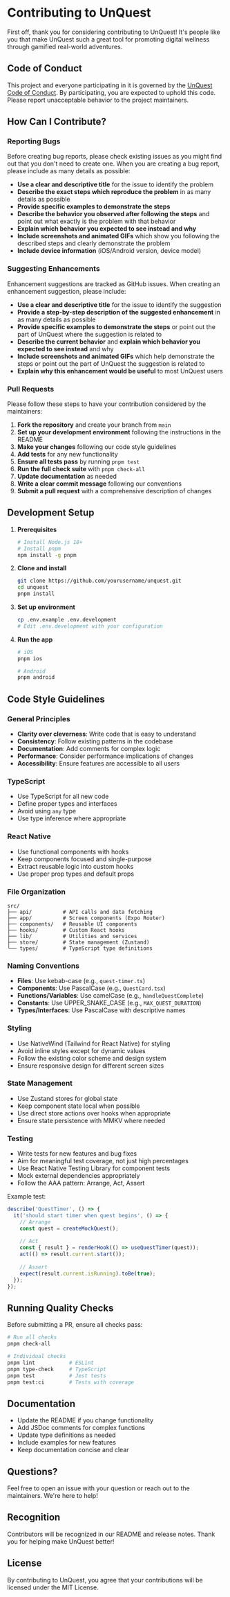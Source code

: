 # Contributing to UnQuest

First off, thank you for considering contributing to UnQuest! It's people like you that make UnQuest such a great tool for promoting digital wellness through gamified real-world adventures.

## Code of Conduct

This project and everyone participating in it is governed by the [UnQuest Code of Conduct](CODE_OF_CONDUCT.md). By participating, you are expected to uphold this code. Please report unacceptable behavior to the project maintainers.

## How Can I Contribute?

### Reporting Bugs

Before creating bug reports, please check existing issues as you might find out that you don't need to create one. When you are creating a bug report, please include as many details as possible:

* **Use a clear and descriptive title** for the issue to identify the problem
* **Describe the exact steps which reproduce the problem** in as many details as possible
* **Provide specific examples to demonstrate the steps**
* **Describe the behavior you observed after following the steps** and point out what exactly is the problem with that behavior
* **Explain which behavior you expected to see instead and why**
* **Include screenshots and animated GIFs** which show you following the described steps and clearly demonstrate the problem
* **Include device information** (iOS/Android version, device model)

### Suggesting Enhancements

Enhancement suggestions are tracked as GitHub issues. When creating an enhancement suggestion, please include:

* **Use a clear and descriptive title** for the issue to identify the suggestion
* **Provide a step-by-step description of the suggested enhancement** in as many details as possible
* **Provide specific examples to demonstrate the steps** or point out the part of UnQuest where the suggestion is related to
* **Describe the current behavior** and **explain which behavior you expected to see instead** and why
* **Include screenshots and animated GIFs** which help demonstrate the steps or point out the part of UnQuest the suggestion is related to
* **Explain why this enhancement would be useful** to most UnQuest users

### Pull Requests

Please follow these steps to have your contribution considered by the maintainers:

1. **Fork the repository** and create your branch from `main`
2. **Set up your development environment** following the instructions in the README
3. **Make your changes** following our code style guidelines
4. **Add tests** for any new functionality
5. **Ensure all tests pass** by running `pnpm test`
6. **Run the full check suite** with `pnpm check-all`
7. **Update documentation** as needed
8. **Write a clear commit message** following our conventions
9. **Submit a pull request** with a comprehensive description of changes

## Development Setup

1. **Prerequisites**
   ```bash
   # Install Node.js 18+
   # Install pnpm
   npm install -g pnpm
   ```

2. **Clone and install**
   ```bash
   git clone https://github.com/yourusername/unquest.git
   cd unquest
   pnpm install
   ```

3. **Set up environment**
   ```bash
   cp .env.example .env.development
   # Edit .env.development with your configuration
   ```

4. **Run the app**
   ```bash
   # iOS
   pnpm ios
   
   # Android
   pnpm android
   ```

## Code Style Guidelines

### General Principles

- **Clarity over cleverness**: Write code that is easy to understand
- **Consistency**: Follow existing patterns in the codebase
- **Documentation**: Add comments for complex logic
- **Performance**: Consider performance implications of changes
- **Accessibility**: Ensure features are accessible to all users

### TypeScript

- Use TypeScript for all new code
- Define proper types and interfaces
- Avoid using `any` type
- Use type inference where appropriate

### React Native

- Use functional components with hooks
- Keep components focused and single-purpose
- Extract reusable logic into custom hooks
- Use proper prop types and default props

### File Organization

```
src/
├── api/          # API calls and data fetching
├── app/          # Screen components (Expo Router)
├── components/   # Reusable UI components
├── hooks/        # Custom React hooks
├── lib/          # Utilities and services
├── store/        # State management (Zustand)
└── types/        # TypeScript type definitions
```

### Naming Conventions

- **Files**: Use kebab-case (e.g., `quest-timer.ts`)
- **Components**: Use PascalCase (e.g., `QuestCard.tsx`)
- **Functions/Variables**: Use camelCase (e.g., `handleQuestComplete`)
- **Constants**: Use UPPER_SNAKE_CASE (e.g., `MAX_QUEST_DURATION`)
- **Types/Interfaces**: Use PascalCase with descriptive names

### Styling

- Use NativeWind (Tailwind for React Native) for styling
- Avoid inline styles except for dynamic values
- Follow the existing color scheme and design system
- Ensure responsive design for different screen sizes

### State Management

- Use Zustand stores for global state
- Keep component state local when possible
- Use direct store actions over hooks when appropriate
- Ensure state persistence with MMKV where needed

### Testing

- Write tests for new features and bug fixes
- Aim for meaningful test coverage, not just high percentages
- Use React Native Testing Library for component tests
- Mock external dependencies appropriately
- Follow the AAA pattern: Arrange, Act, Assert

Example test:
```typescript
describe('QuestTimer', () => {
  it('should start timer when quest begins', () => {
    // Arrange
    const quest = createMockQuest();
    
    // Act
    const { result } = renderHook(() => useQuestTimer(quest));
    act(() => result.current.start());
    
    // Assert
    expect(result.current.isRunning).toBe(true);
  });
});
```

## Running Quality Checks

Before submitting a PR, ensure all checks pass:

```bash
# Run all checks
pnpm check-all

# Individual checks
pnpm lint           # ESLint
pnpm type-check     # TypeScript
pnpm test           # Jest tests
pnpm test:ci        # Tests with coverage
```

## Documentation

- Update the README if you change functionality
- Add JSDoc comments for complex functions
- Update type definitions as needed
- Include examples for new features
- Keep documentation concise and clear

## Questions?

Feel free to open an issue with your question or reach out to the maintainers. We're here to help!

## Recognition

Contributors will be recognized in our README and release notes. Thank you for helping make UnQuest better!

## License

By contributing to UnQuest, you agree that your contributions will be licensed under the MIT License.